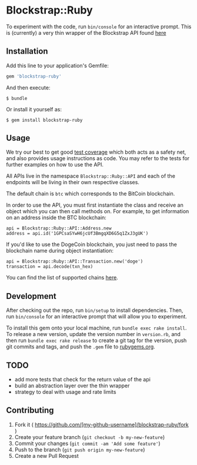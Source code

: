 # Blockstrap::Ruby

To experiment with the code, run `bin/console` for an interactive prompt. This is (currently) a very thin wrapper of the Blockstrap API found [here](http://docs.blockstrap.com/en/api/)

## Installation

Add this line to your application's Gemfile:

```ruby
gem 'blockstrap-ruby'
```

And then execute:

    $ bundle

Or install it yourself as:

    $ gem install blockstrap-ruby

## Usage

We try our best to get good [test coverage](https://github.com/blockstrap/blockstrap-ruby/tree/master/spec) which both acts as a safety net, and also provides usage instructions as code. You may refer to the tests for further examples on how to use the API.

All APIs live in the namespace `Blockstrap::Ruby::API` and each of the endpoints will be living in their own respective classes.

The default chain is `btc` which corresponds to the BitCoin blockchain.

In order to use the API, you must first instantiate the class and receive an object which you can then call methods on. For example, to get information on an address inside the BTC blockchain:

    api = Blockstrap::Ruby::API::Address.new
    address = api.id('1GPCsaSYwH6jcUf3BmgqXD6G5q1ZxJ3gUK')

If you'd like to use the DogeCoin blockchain, you just need to pass the blockchain name during object instantiation:

    api = Blockstrap::Ruby::API::Transaction.new('doge')
    transaction = api.decode(txn_hex)

You can find the list of supported chains [here](http://docs.blockstrap.com/en/api/v0/notes/at-a-glance/).

## Development

After checking out the repo, run `bin/setup` to install dependencies. Then, run `bin/console` for an interactive prompt that will allow you to experiment.

To install this gem onto your local machine, run `bundle exec rake install`. To release a new version, update the version number in `version.rb`, and then run `bundle exec rake release` to create a git tag for the version, push git commits and tags, and push the `.gem` file to [rubygems.org](https://rubygems.org).

## TODO

* add more tests that check for the return value of the api
* build an abstraction layer over the thin wrapper
* strategy to deal with usage and rate limits

## Contributing

1. Fork it ( https://github.com/[my-github-username]/blockstrap-ruby/fork )
2. Create your feature branch (`git checkout -b my-new-feature`)
3. Commit your changes (`git commit -am 'Add some feature'`)
4. Push to the branch (`git push origin my-new-feature`)
5. Create a new Pull Request
